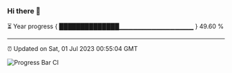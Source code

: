 ### Hi there 👋

⏳ Year progress { ██████████████▁▁▁▁▁▁▁▁▁▁▁▁▁▁▁▁ } 49.60 %

---

⏰ Updated on Sat, 01 Jul 2023 00:55:04 GMT

![Progress Bar CI](https://github.com/Shyam-Makwana/GitHub-Actions-Demo/workflows/Progress%20Bar%20CI/badge.svg)
